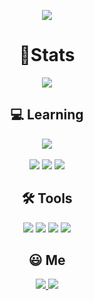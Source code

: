 <p align="center">
<img src="https://capsule-render.vercel.app/api?type=waving&reversal=true&color=timeGradient&height=300&section=header&text=Seunghoon🎹%20&fontSize=90"/>
<div align="center">
  <h1>🦈Stats</h1>
  <p align="center">
  <a href="https://github.com/Tmdhoon2/github-readme-stats">
    <img src="https://github-readme-stats.vercel.app/api?username=Tmdhoon2&show_icons=true&theme=jolly"/>
  </a>
  </p>

  ## <b> 💻 Learning</b>
<img src="https://github-readme-stats.vercel.app/api/top-langs/?username=Tmdhoon2&layout=compact"/>
<br></br>
<img src="https://img.shields.io/badge/C-A8B9CC?style=flat-square&logo=C&logoColor=white"/>
<img src="https://img.shields.io/badge/Kotlin-7F52FF?style=flat-square&logo=Kotlin&logoColor=white"/>
<img src="https://img.shields.io/badge/Java-007396?style=flat-square&logo=java&logoColor=black"/>


## <b> 🛠 Tools</b>
<img src="https://img.shields.io/badge/Android Studio-3DDC84?style=flat-square&logo=androidstudio&logoColor=white"/> 
<img src="https://img.shields.io/badge/IntelliJ IDEA-000000?style=flat-square&logo=IntelliJ IDEA&logoColor=white"/>  
<img src="https://img.shields.io/badge/Visual Studio-5C2D91?style=flat-square&logo=Visual Studio&logoColor=white"/>  
<img src="https://img.shields.io/badge/Notion-000000?style=flat-square&logo=Notion&logoColor=white"/>  


## <b> 😃 Me</b>
 <a href="https://velog.io/@tmdhoon2">
    <img src="https://img.shields.io/badge/Tmdhoon2-1FBF90?style=flat-square&logo=velog&logoColor=white"/>
 </a>
<img src="https://img.shields.io/badge/hks026naver@gmail.com-EA4335?style=flat-square&logo=gmail&logoColor=white"/>
</div>
